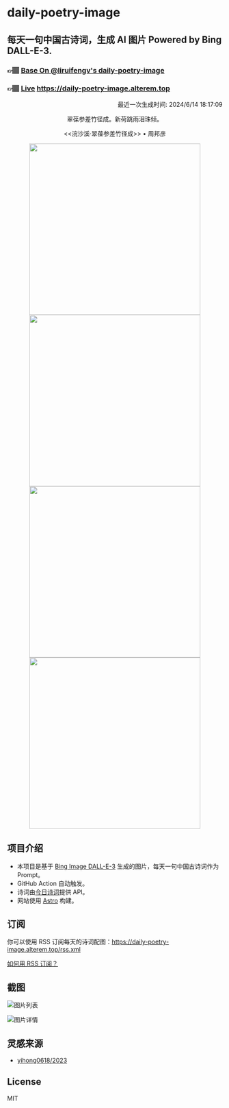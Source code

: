 
# daily-poetry-image

## 每天一句中国古诗词，生成 AI 图片 Powered by Bing DALL-E-3.

### 👉🏽 [Base On @liruifengv's daily-poetry-image](https://github.com/liruifengv/daily-poetry-image)

### 👉🏽 [Live](https://daily-poetry-image.alterem.top/) https://daily-poetry-image.alterem.top

<p align="right">
  最近一次生成时间: 2024/6/14 18:17:09
</p>
<p align="center">
翠葆参差竹径成。新荷跳雨泪珠倾。
</p>
<p align="center">
<<浣沙溪·翠葆参差竹径成>> • 周邦彦
</p>
<p align="center">
<img src="https://tse2.mm.bing.net/th/id/OIG2..ALmXuz4WnOh9KsBV0kG" height="400" width="400" />
<img src="https://tse3.mm.bing.net/th/id/OIG2.j9XL.rkk5J2aAmUlAnA_" height="400" width="400" />
<img src="https://tse3.mm.bing.net/th/id/OIG2.a9iEmb5hTBYwFkd1y53d" height="400" width="400" />
<img src="https://tse1.mm.bing.net/th/id/OIG2.E71siaghcpJ0xxdn3cIZ" height="400" width="400" />
</p>

## 项目介绍

-   本项目是基于 [Bing Image DALL-E-3](https://www.bing.com/images/create) 生成的图片，每天一句中国古诗词作为 Prompt。
-   GitHub Action 自动触发。
-   诗词由[今日诗词](https://www.jinrishici.com/)提供 API。
-   网站使用 [Astro](https://astro.build) 构建。

## 订阅

你可以使用 RSS 订阅每天的诗词配图：https://daily-poetry-image.alterem.top/rss.xml

[如何用 RSS 订阅？](https://zhuanlan.zhihu.com/p/55026716)

## 截图

![图片列表](./screenshots/Snipaste_2023-12-28_21-00-26.png)

![图片详情](./screenshots/Snipaste_2023-12-28_21-00-53.png)

## 灵感来源

-   [yihong0618/2023](https://github.com/yihong0618/2023)

## License

MIT
